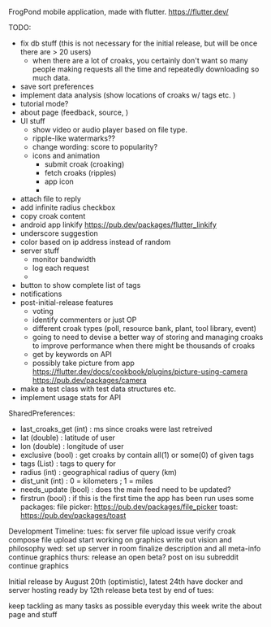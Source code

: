 FrogPond mobile application, made with flutter. https://flutter.dev/

TODO:
* fix db stuff (this is not necessary for the initial release, but will be once there are > 20 users)
    - when there are a lot of croaks, you certainly don't want so many people making requests all the time and repeatedly downloading so much data. 
* save sort preferences
* implement data analysis (show locations of croaks w/ tags etc. )
* tutorial mode?
* about page (feedback, source, )
* UI stuff 
  - show video or audio player based on file type. 
  - ripple-like watermarks??
  - change wording: score to popularity?
  - icons and animation
    - submit croak (croaking)
    - fetch croaks (ripples)
    - app icon
    -   
* attach file to reply
* add infinite radius checkbox
* copy croak content
* android app linkify  https://pub.dev/packages/flutter_linkify
* underscore suggestion
* color based on ip address instead of random
* server stuff
  - monitor bandwidth
  - log each request
  - 
* button to show complete list of tags
* notifications
* post-initial-release features
  - voting
  - identify commenters or just OP
  - different croak types (poll, resource bank, plant, tool library, event)
  - going to need to devise a better way of storing and managing croaks to improve performance when there might be thousands of croaks 
  - get by keywords on API
  - possibly take picture from app https://flutter.dev/docs/cookbook/plugins/picture-using-camera
      https://pub.dev/packages/camera
* make a test class with test data structures etc. 
* implement usage stats for API

SharedPreferences:
  * last_croaks_get (int) : ms since croaks were last retreived
  * lat (double) : latitude of user
  * lon (double) : longitude of user
  * exclusive (bool) : get croaks by contain all(1) or some(0) of given tags
  * tags (List<String>) : tags to query for
  * radius (int) : geographical radius of query (km)
  * dist_unit (int) : 0 = kilometers ; 1 = miles
  * needs_update (bool) : does the main feed need to be updated?
  * firstrun (bool) : if this is the first time the app has been run
uses some packages:
  file picker: https://pub.dev/packages/file_picker
  toast: https://pub.dev/packages/toast

Development Timeline:
  tues:
    fix server file upload issue
    verify croak compose file upload
    start working on graphics
    write out vision and philosophy
  wed:
    set up server in room
    finalize description and all meta-info
    continue graphics
  thurs:
    release an open beta? post on isu subreddit
    continue graphics

  Initial release by August 20th (optimistic), latest 24th
  have docker and server hosting ready by 12th
  release beta test by end of tues:
    
  keep tackling as many tasks as possible everyday this week
  write the about page and stuff